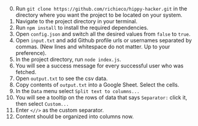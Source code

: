 0. Run `git clone https://github.com/richieco/hippy-hacker.git` in the directory where you want the project to be located on your system.
1. Navigate to the project directory in your terminal.
1. Run `npm install` to install the required dependencies.
1. Open `config.json` and switch all the desired values from `false` to `true`.
1. Open `input.txt` and add Github profile urls or usernames separated by commas. (New lines and whitespace do not matter. Up to your preference).
1. In the project directory, run `node index.js`.
1. You will see a success message for every successful user who was fetched.
1. Open `output.txt` to see the csv data.
1. Copy contents of `output.txt` into a Google Sheet. Select the cells.
1. In the `Data` menu select `Split text to columns...`
1. You will see a tooltip on the rows of data that says `Separator:` click it, then select `Custom...`
1. Enter `<//>` as the custom separator.
1. Content should be organized into columns now.

